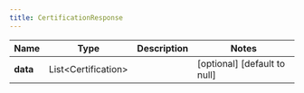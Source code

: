 ```yaml
---
title: CertificationResponse
---
```



| Name | Type | Description | Notes |
|------------ | ------------- | ------------- | -------------|
| **data** | List&lt;Certification&gt; |  | [optional] [default to null] |
